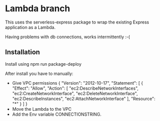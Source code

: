 # Lambda branch
This uses the serverless-express package to wrap the existing Express application as a Lambda.

Having problems with db connections, works intermittently :-(

## Installation
Install using 
npm run package-deploy

After install you have to manually:
- Give VPC permissions
  {
    "Version": "2012-10-17",
    "Statement": [
      {
        "Effect": "Allow",
        "Action": [
          "ec2:DescribeNetworkInterfaces",
          "ec2:CreateNetworkInterface",
          "ec2:DeleteNetworkInterface",
          "ec2:DescribeInstances",
          "ec2:AttachNetworkInterface"
        ],
        "Resource": "*"
      }
    ]
  }
- Move the Lambda to the VPC
- Add the Env variable CONNECTIONSTRING.